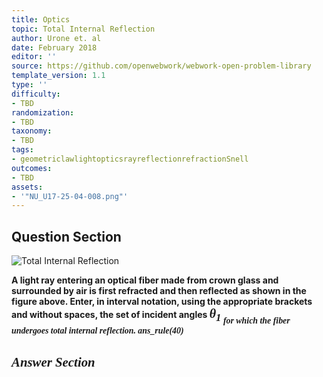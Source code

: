 ```yaml
---
title: Optics
topic: Total Internal Reflection
author: Urone et. al
date: February 2018
editor: ''
source: https://github.com/openwebwork/webwork-open-problem-library
template_version: 1.1
type: ''
difficulty:
- TBD
randomization:
- TBD
taxonomy:
- TBD
tags:
- geometriclawlightopticsrayreflectionrefractionSnell
outcomes:
- TBD
assets:
- '"NU_U17-25-04-008.png"'
---
```


## Question Section 

![Total Internal Reflection]("NU_U17-25-04-008.png")

<b>
A light ray entering an optical fiber made from crown glass and surrounded by air is first refracted and then reflected as shown in the figure above. Enter, in interval notation, using the appropriate brackets and without spaces, the set of incident angles <span style="font-family: 'Times'; font-size: 20px";><i>&theta;<i><sub>1<sub><span> for which the fiber undergoes total internal reflection.
ans_rule(40)



## Answer Section

